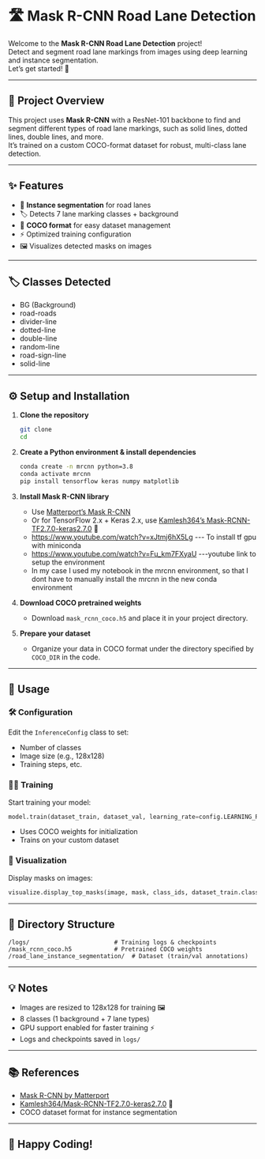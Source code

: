 # 🛣️ Mask R-CNN Road Lane Detection

Welcome to the **Mask R-CNN Road Lane Detection** project!  
Detect and segment road lane markings from images using deep learning and instance segmentation.  
Let’s get started! 🚦

---

## 🧠 Project Overview

This project uses **Mask R-CNN** with a ResNet-101 backbone to find and segment different types of road lane markings, such as solid lines, dotted lines, double lines, and more.  
It’s trained on a custom COCO-format dataset for robust, multi-class lane detection.

---

## ✨ Features

- 🎯 **Instance segmentation** for road lanes
- 🏷️ Detects 7 lane marking classes + background
- 📁 **COCO format** for easy dataset management
- ⚡ Optimized training configuration
- 🖼️ Visualizes detected masks on images

---

## 🏷️ Classes Detected

- BG (Background)
- road-roads
- divider-line
- dotted-line
- double-line
- random-line
- road-sign-line
- solid-line

---

## ⚙️ Setup and Installation

1. **Clone the repository**  
   ```bash
   git clone 
   cd 
   ```

2. **Create a Python environment & install dependencies**  
   ```bash
   conda create -n mrcnn python=3.8
   conda activate mrcnn
   pip install tensorflow keras numpy matplotlib
   ```

3. **Install Mask R-CNN library**  
   - Use [Matterport’s Mask R-CNN](https://github.com/matterport/Mask_RCNN)  
   - Or for TensorFlow 2.x + Keras 2.x, use [Kamlesh364’s Mask-RCNN-TF2.7.0-keras2.7.0](https://github.com/Kamlesh364/Mask-RCNN-TF2.7.0-keras2.7.0/tree/main) 🚀
   - https://www.youtube.com/watch?v=xJtmj6hX5Lg --- To install tf gpu with miniconda
   - https://www.youtube.com/watch?v=Fu_km7FXyaU ---youtube link to setup the environment
   - In my case I used my notebook in the mrcnn environment, so that I dont have to manually install the mrcnn in the new conda environment

4. **Download COCO pretrained weights**  
   - Download `mask_rcnn_coco.h5` and place it in your project directory.

5. **Prepare your dataset**  
   - Organize your data in COCO format under the directory specified by `COCO_DIR` in the code.

---

## 🚀 Usage

### 🛠️ Configuration

Edit the `InferenceConfig` class to set:
- Number of classes
- Image size (e.g., 128x128)
- Training steps, etc.

### 🏋️‍♂️ Training

Start training your model:
```python
model.train(dataset_train, dataset_val, learning_rate=config.LEARNING_RATE, epochs=5, layers='all')
```
- Uses COCO weights for initialization
- Trains on your custom dataset

### 👀 Visualization

Display masks on images:
```python
visualize.display_top_masks(image, mask, class_ids, dataset_train.class_names)
```

---

## 📁 Directory Structure

```
/logs/                        # Training logs & checkpoints
/mask_rcnn_coco.h5            # Pretrained COCO weights
/road_lane_instance_segmentation/  # Dataset (train/val annotations)
```

---

## 💡 Notes

- Images are resized to 128x128 for training 🖼️
- 8 classes (1 background + 7 lane types)
- GPU support enabled for faster training ⚡
- Logs and checkpoints saved in `logs/`

---

## 📚 References

- [Mask R-CNN by Matterport](https://github.com/matterport/Mask_RCNN)
- [Kamlesh364/Mask-RCNN-TF2.7.0-keras2.7.0](https://github.com/Kamlesh364/Mask-RCNN-TF2.7.0-keras2.7.0/tree/main) 🧠
- COCO dataset format for instance segmentation

---

## 🙌 Happy Coding!
